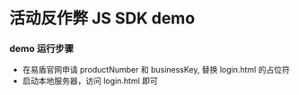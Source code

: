 活动反作弊 JS SDK demo
===

### demo 运行步骤

- 在易盾官网申请 productNumber 和 businessKey, 替换 login.html 的占位符
- 启动本地服务器，访问 login.html 即可


